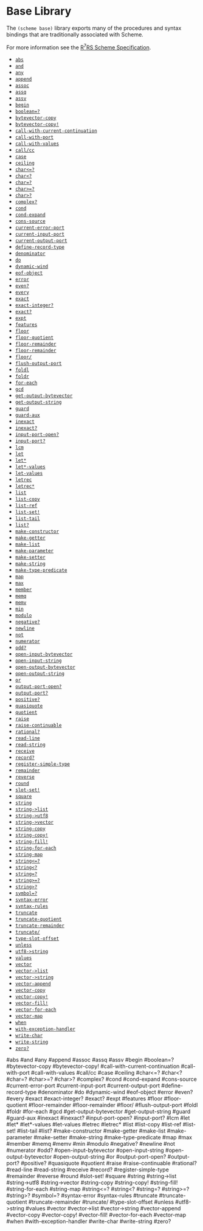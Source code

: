 # Base Library

The `(scheme base)` library exports many of the procedures and syntax bindings that are traditionally associated with Scheme.

For more information see the [R<sup>7</sup>RS Scheme Specification](../../r7rs.pdf).

- [`abs`](#abs)
- [`and`](#and)
- [`any`](#any)
- [`append`](#append)
- [`assoc`](#assoc)
- [`assq`](#assq)
- [`assv`](#assv)
- [`begin`](#begin)
- [`boolean=?`](#boolean)
- [`bytevector-copy`](#bytevector-copy)
- [`bytevector-copy!`](#bytevector-copy-1)
- [`call-with-current-continuation`](#call-with-current-continuation)
- [`call-with-port`](#call-with-port)
- [`call-with-values`](#call-with-values)
- [`call/cc`](#callcc)
- [`case`](#case)
- [`ceiling`](#ceiling)
- [`char<=?`](#char)
- [`char<?`](#char-1)
- [`char=?`](#char-2)
- [`char>=?`](#char-3)
- [`char>?`](#char-4)
- [`complex?`](#complex)
- [`cond`](#cond)
- [`cond-expand`](#cond-expand)
- [`cons-source`](#cons-source)
- [`current-error-port`](#current-error-port)
- [`current-input-port`](#current-input-port)
- [`current-output-port`](#current-output-port)
- [`define-record-type`](#define-record-type)
- [`denominator`](#denominator)
- [`do`](#do)
- [`dynamic-wind`](#dynamic-wind)
- [`eof-object`](#eof-object)
- [`error`](#error)
- [`even?`](#even)
- [`every`](#every)
- [`exact`](#exact)
- [`exact-integer?`](#exact-integer)
- [`exact?`](#exact)
- [`expt`](#expt)
- [`features`](#features)
- [`floor`](#floor)
- [`floor-quotient`](#floor-quotient)
- [`floor-remainder`](#floor-remainder)
- [`floor-remainder`](#floor-remainder )
- [`floor/`](#floor-1)
- [`flush-output-port`](#flush-output-port)
- [`foldl`](#foldl)
- [`foldr`](#foldr)
- [`for-each`](#for-each)
- [`gcd`](#gcd)
- [`get-output-bytevector`](#get-output-bytevector)
- [`get-output-string`](#get-output-string)
- [`guard`](#guard)
- [`guard-aux`](#guard-aux)
- [`inexact`](#inexact)
- [`inexact?`](#inexact-1)
- [`input-port-open?`](#input-port-open)
- [`input-port?`](#input-port)
- [`lcm`](#lcm)
- [`let`](#let)
- [`let*`](#let-1)
- [`let*-values`](#let-values)
- [`let-values`](#let-values-1)
- [`letrec`](#letrec)
- [`letrec*`](#letrec-1)
- [`list`](#list)
- [`list-copy`](#list-copy)
- [`list-ref`](#list-ref)
- [`list-set!`](#list-set)
- [`list-tail`](#list-tail)
- [`list?`](#list-1)
- [`make-constructor`](#make-constructor)
- [`make-getter`](#make-getter)
- [`make-list`](#make-list)
- [`make-parameter`](#make-parameter)
- [`make-setter`](#make-setter)
- [`make-string`](#make-string)
- [`make-type-predicate`](#make-type-predicate)
- [`map`](#map)
- [`max`](#max)
- [`member`](#member)
- [`memq`](#memq)
- [`memv`](#memv)
- [`min`](#min)
- [`modulo`](#modulo)
- [`negative?`](#negative)
- [`newline`](#newline)
- [`not`](#not)
- [`numerator`](#numerator)
- [`odd?`](#odd)
- [`open-input-bytevector`](#open-input-bytevector)
- [`open-input-string`](#open-input-string)
- [`open-output-bytevector`](#open-output-bytevector)
- [`open-output-string`](#open-output-string)
- [`or`](#or)
- [`output-port-open?`](#output-port-open)
- [`output-port?`](#output-port)
- [`positive?`](#positive)
- [`quasiquote`](#quasiquote)
- [`quotient`](#quotient)
- [`raise`](#raise)
- [`raise-continuable`](#raise-continuable)
- [`rational?`](#rational)
- [`read-line`](#read-line)
- [`read-string`](#read-string)
- [`receive`](#receive)
- [`record?`](#record)
- [`register-simple-type`](#register-simple-type)
- [`remainder`](#remainder)
- [`reverse`](#reverse)
- [`round`](#round)
- [`slot-set!`](#slot-set)
- [`square`](#square)
- [`string`](#string)
- [`string->list`](#string-list)
- [`string->utf8`](#string-utf8)
- [`string->vector`](#string-vector)
- [`string-copy`](#string-copy)
- [`string-copy!`](#string-copy-1)
- [`string-fill!`](#string-fill)
- [`string-for-each`](#string-for-each)
- [`string-map`](#string-map)
- [`string<=?`](#string)
- [`string<?`](#string-1)
- [`string=?`](#string-2)
- [`string>=?`](#string-3)
- [`string>?`](#string-4)
- [`symbol=?`](#symbol)
- [`syntax-error`](#syntax-error)
- [`syntax-rules`](#syntax-rules)
- [`truncate`](#truncate)
- [`truncate-quotient`](#truncate-quotient)
- [`truncate-remainder`](#truncate-remainder)
- [`truncate/`](#truncate-1)
- [`type-slot-offset`](#type-slot-offset)
- [`unless`](#unless)
- [`utf8->string`](#utf8-string)
- [`values`](#values)
- [`vector`](#vector)
- [`vector->list`](#vector-list)
- [`vector->string`](#vector-string)
- [`vector-append`](#vector-append)
- [`vector-copy`](#vector-copy)
- [`vector-copy!`](#vector-copy-1)
- [`vector-fill!`](#vector-fill)
- [`vector-for-each`](#vector-for-each)
- [`vector-map`](#vector-map)
- [`when`](#when)
- [`with-exception-handler`](#with-exception-handler)
- [`write-char`](#write-char)
- [`write-string`](#write-string)
- [`zero?`](#zero)


#abs
#and
#any
#append
#assoc
#assq
#assv
#begin
#boolean=?
#bytevector-copy
#bytevector-copy!
#call-with-current-continuation
#call-with-port
#call-with-values
#call/cc
#case
#ceiling
#char<=?
#char<?
#char=?
#char>=?
#char>?
#complex?
#cond
#cond-expand
#cons-source
#current-error-port
#current-input-port
#current-output-port
#define-record-type
#denominator
#do
#dynamic-wind
#eof-object
#error
#even?
#every
#exact
#exact-integer?
#exact?
#expt
#features
#floor
#floor-quotient 
#floor-remainder
#floor-remainder 
#floor/ 
#flush-output-port
#foldl
#foldr
#for-each
#gcd
#get-output-bytevector
#get-output-string
#guard
#guard-aux
#inexact
#inexact?
#input-port-open?
#input-port?
#lcm
#let
#let*
#let*-values
#let-values
#letrec
#letrec*
#list
#list-copy
#list-ref
#list-set!
#list-tail
#list?
#make-constructor
#make-getter
#make-list
#make-parameter
#make-setter
#make-string
#make-type-predicate
#map
#max
#member
#memq
#memv
#min
#modulo
#negative?
#newline
#not
#numerator
#odd?
#open-input-bytevector
#open-input-string
#open-output-bytevector
#open-output-string
#or
#output-port-open?
#output-port?
#positive?
#quasiquote
#quotient
#raise
#raise-continuable
#rational?
#read-line
#read-string
#receive
#record?
#register-simple-type
#remainder
#reverse
#round
#slot-set!
#square
#string
#string->list
#string->utf8
#string->vector
#string-copy
#string-copy!
#string-fill!
#string-for-each
#string-map
#string<=?
#string<?
#string=?
#string>=?
#string>?
#symbol=?
#syntax-error
#syntax-rules
#truncate
#truncate-quotient 
#truncate-remainder 
#truncate/ 
#type-slot-offset
#unless
#utf8->string
#values
#vector
#vector->list
#vector->string
#vector-append
#vector-copy
#vector-copy!
#vector-fill!
#vector-for-each
#vector-map
#when
#with-exception-handler
#write-char
#write-string
#zero?
